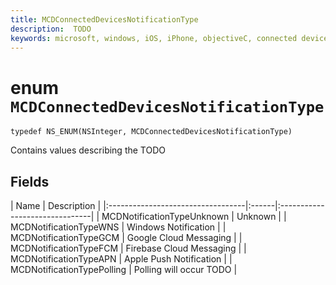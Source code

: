 ```yaml
---
title: MCDConnectedDevicesNotificationType
description:  TODO
keywords: microsoft, windows, iOS, iPhone, objectiveC, connected devices, Project Rome
---
```


# enum `MCDConnectedDevicesNotificationType`

```
typedef NS_ENUM(NSInteger, MCDConnectedDevicesNotificationType)
```  
Contains values describing the TODO 

## Fields

| Name                              |    Description    |
|:----------------------------------|:------|:-------------------------------|
| MCDNotificationTypeUnknown | Unknown |
| MCDNotificationTypeWNS | Windows Notification |
| MCDNotificationTypeGCM | Google Cloud Messaging |
| MCDNotificationTypeFCM | Firebase Cloud Messaging |
| MCDNotificationTypeAPN | Apple Push Notification |
| MCDNotificationTypePolling | Polling will occur TODO |
